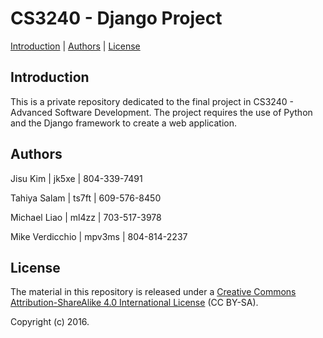 CS3240 - Django Project
=======================

[Introduction](#introduction) | [Authors](#authors) | [License](#license)

<a name="introduction"></a>Introduction
---------------------------------------

This is a private repository dedicated to the final project in CS3240 - Advanced Software Development. The project requires the use of Python and the Django framework to create a web application.

<a name="authors"></a>Authors
-----------------------------
Jisu Kim | jk5xe | 804-339-7491

Tahiya Salam | ts7ft | 609-576-8450

Michael Liao | ml4zz | 703-517-3978

Mike Verdicchio | mpv3ms | 804-814-2237

<a name="license"></a>License
------------------------------
The material in this repository is released under a [Creative Commons Attribution-ShareAlike 4.0 International License](http://creativecommons.org/licenses/by-sa/4.0/) (CC BY-SA).

Copyright (c) 2016.
